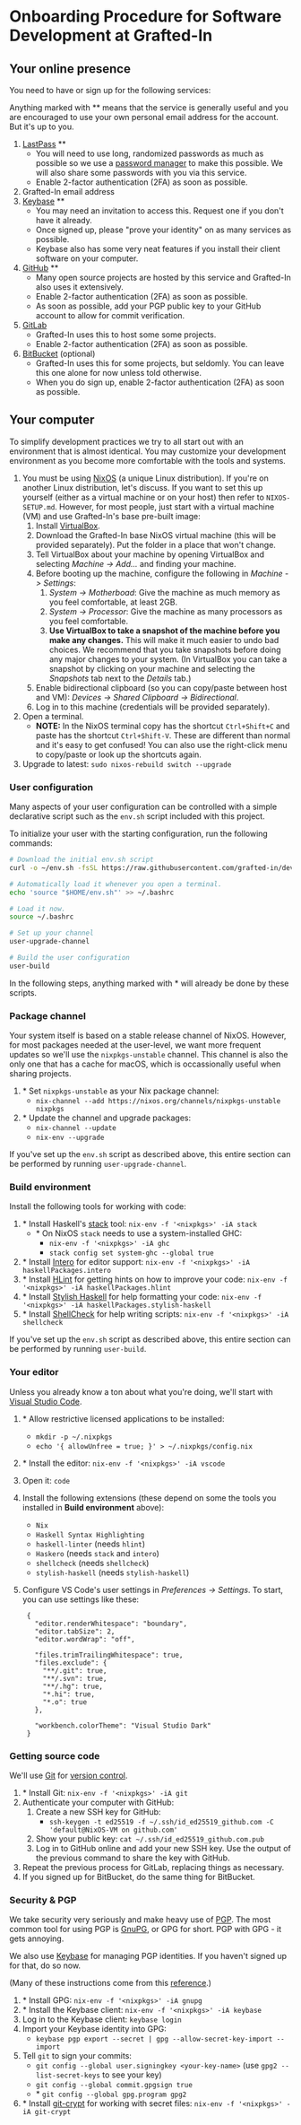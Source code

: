 # Onboarding Procedure for Software Development at Grafted-In

## Your online presence

You need to have or sign up for the following services:

Anything marked with \*\* means that the service is generally useful and you are encouraged to use your own personal email address for the account. But it's up to you.

  1. [LastPass](https://www.lastpass.com/) \*\*
      * You will need to use long, randomized passwords as much as possible so we use a [password manager](https://en.wikipedia.org/wiki/Password_manager) to make this possible. We will also share some passwords with you via this service.
      * Enable 2-factor authentication (2FA) as soon as possible.
  2. Grafted-In email address
  3. [Keybase](https://keybase.io/) \*\*
      * You may need an invitation to access this. Request one if you don't have it already.
      * Once signed up, please "prove your identity" on as many services as possible.
      * Keybase also has some very neat features if you install their client software on your computer.
  3. [GitHub](https://github.com/) \*\*
      * Many open source projects are hosted by this service and Grafted-In also uses it extensively.
      * Enable 2-factor authentication (2FA) as soon as possible.
      * As soon as possible, add your PGP public key to your GitHub account to allow for commit verification.
  4. [GitLab](https://gitlab.com/)
      * Grafted-In uses this to host some some projects.
      * Enable 2-factor authentication (2FA) as soon as possible.
  5. [BitBucket](https://bitbucket.org/) (optional)
      * Grafted-In uses this for some projects, but seldomly. You can leave this one alone for now unless told otherwise.
      * When you do sign up, enable 2-factor authentication (2FA) as soon as possible.


## Your computer

To simplify development practices we try to all start out with an environment that is almost identical. You may customize your development environment as you become more comfortable with the tools and systems.

  1. You must be using [NixOS](https://nixos.org/) (a unique Linux distribution). If you're on another Linux distribution, let's discuss. If you want to set this up yourself (either as a virtual machine or on your host) then refer to `NIXOS-SETUP.md`. However, for most people, just start with a virtual machine (VM) and use Grafted-In's base pre-built image:
      1. Install [VirtualBox](https://www.virtualbox.org/wiki/Downloads).
      2. Download the Grafted-In base NixOS virtual machine (this will be provided separately). Put the folder in a place that won't change.
      3. Tell VirtualBox about your machine by opening VirtualBox and selecting *Machine -> Add...* and finding your machine.
      4. Before booting up the machine, configure the following in *Machine -> Settings*:
          1. *System -> Motherboad*: Give the machine as much memory as you feel comfortable, at least 2GB.
          2. *System -> Processor*: Give the machine as many processors as you feel comfortable.
          3. **Use VirtualBox to take a snapshot of the machine before you make any changes.** This will make it much easier to undo bad choices. We recommend that you take snapshots before doing any major changes to your system. (In VirtualBox you can take a snapshot by clicking on your machine and selecting the *Snapshots* tab next to the *Details* tab.)
      5. Enable bidirectional clipboard (so you can copy/paste between host and VM): *Devices -> Shared Clipboard -> Bidirectional*.
      6. Log in to this machine (credentials will be provided separately).
  2. Open a terminal.
      * **NOTE:** In the NixOS terminal copy has the shortcut `Ctrl+Shift+C` and paste has the shortcut `Ctrl+Shift-V`. These are different than normal and it's easy to get confused! You can also use the right-click menu to copy/paste or look up the shortcuts again.
  3. Upgrade to latest: `sudo nixos-rebuild switch --upgrade`


### User configuration

Many aspects of your user configuration can be controlled with a simple declarative script such as the `env.sh` script included with this project.

To initialize your user with the starting configuration, run the following commands:

```bash
# Download the initial env.sh script
curl -o ~/env.sh -fsSL https://raw.githubusercontent.com/grafted-in/dev-onboarding/master/env.sh

# Automatically load it whenever you open a terminal.
echo 'source "$HOME/env.sh"' >> ~/.bashrc

# Load it now.
source ~/.bashrc

# Set up your channel
user-upgrade-channel

# Build the user configuration
user-build
```

In the following steps, anything marked with \* will already be done by these scripts.


### Package channel

Your system itself is based on a stable release channel of NixOS. However, for most packages needed at the user-level, we want more frequent updates so we'll use the `nixpkgs-unstable` channel. This channel is also the only one that has a cache for macOS, which is occassionally useful when sharing projects.

  1. \* Set `nixpkgs-unstable` as your Nix package channel:
      * `nix-channel --add https://nixos.org/channels/nixpkgs-unstable nixpkgs`
  2. \* Update the channel and upgrade packages:
      * `nix-channel --update`
      * `nix-env --upgrade`

If you've set up the `env.sh` script as described above, this entire section can be performed by running `user-upgrade-channel`.


### Build environment

Install the following tools for working with code:

  1. \* Install Haskell's [stack](http://haskellstack.org) tool: `nix-env -f '<nixpkgs>' -iA stack`
      * \* On NixOS `stack` needs to use a system-installed GHC:
          * `nix-env -f '<nixpkgs>' -iA ghc`
          * `stack config set system-ghc --global true`
  2. \* Install [Intero](https://hackage.haskell.org/package/intero) for editor support: `nix-env -f '<nixpkgs>' -iA haskellPackages.intero`
  3. \* Install [HLint](http://community.haskell.org/~ndm/darcs/hlint/hlint.htm) for getting hints on how to improve your code: `nix-env -f '<nixpkgs>' -iA haskellPackages.hlint`
  4. \* Install [Stylish Haskell](https://github.com/jaspervdj/stylish-haskell/blob/master/README.markdown) for help formatting your code: `nix-env -f '<nixpkgs>' -iA haskellPackages.stylish-haskell`
  5. \* Install [ShellCheck](http://www.shellcheck.net/) for help writing scripts: `nix-env -f '<nixpkgs>' -iA shellcheck`

If you've set up the `env.sh` script as described above, this entire section can be performed by running `user-build`.


### Your editor

Unless you already know a ton about what you're doing, we'll start with [Visual Studio Code](http://code.visualstudio.com/).

  1. \* Allow restrictive licensed applications to be installed:
      * `mkdir -p ~/.nixpkgs`
      * `echo '{ allowUnfree = true; }' > ~/.nixpkgs/config.nix`
  1. \* Install the editor: `nix-env -f '<nixpkgs>' -iA vscode`
  2. Open it: `code`
  3. Install the following extensions (these depend on some the tools you installed in **Build environment** above):
      * `Nix`
      * `Haskell Syntax Highlighting`
      * `haskell-linter` (needs `hlint`)
      * `Haskero` (needs `stack` and `intero`)
      * `shellcheck` (needs `shellcheck`)
      * `stylish-haskell` (needs `stylish-haskell`)
  4. Configure VS Code's user settings in *Preferences -> Settings*. To start, you can use settings like these:

          {
            "editor.renderWhitespace": "boundary",
            "editor.tabSize": 2,
            "editor.wordWrap": "off",

            "files.trimTrailingWhitespace": true,
            "files.exclude": {
              "**/.git": true,
              "**/.svn": true,
              "**/.hg": true,
              "*.hi": true,
              "*.o": true
            },

            "workbench.colorTheme": "Visual Studio Dark"
          }



### Getting source code

We'll use [Git](https://git-scm.com/) for [version control](https://en.wikipedia.org/wiki/Version_control).

  1. \* Install Git: `nix-env -f '<nixpkgs>' -iA git`
  2. Authenticate your computer with GitHub:
      1. Create a new SSH key for GitHub:
          * `ssh-keygen -t ed25519 -f ~/.ssh/id_ed25519_github.com -C 'default@NixOS-VM on github.com'`
      2. Show your public key: `cat ~/.ssh/id_ed25519_github.com.pub`
      3. Log in to GitHub online and add your new SSH key. Use the output of the previous command to share the key with GitHub.
  3. Repeat the previous process for GitLab, replacing things as necessary.
  4. If you signed up for BitBucket, do the same thing for BitBucket.


### Security & PGP

We take security very seriously and make heavy use of [PGP](https://en.wikipedia.org/wiki/Pretty_Good_Privacy). The most common tool for using PGP is [GnuPG](https://www.gnupg.org/), or GPG for short. PGP with GPG - it gets annoying.

We also use [Keybase](https://keybase.io/) for managing PGP identities. If you haven't signed up for that, do so now.

(Many of these instructions come from this [reference](https://iwader.co.uk/post/signing-git-commits-keybase-gpg-key).)

  1. \* Install GPG: `nix-env -f '<nixpkgs>' -iA gnupg`
  2. \* Install the Keybase client: `nix-env -f '<nixpkgs>' -iA keybase`
  3. Log in to the Keybase client: `keybase login`
  4. Import your Keybase identity into GPG:
      * `keybase pgp export --secret | gpg --allow-secret-key-import --import`
  5. Tell `git` to sign your commits:
      * `git config --global user.signingkey <your-key-name>` (use `gpg2 --list-secret-keys` to see your key)
      * `git config --global commit.gpgsign true`
      * \* `git config --global gpg.program gpg2`
  6. \* Install [git-crypt](https://www.agwa.name/projects/git-crypt/) for working with secret files: `nix-env -f '<nixpkgs>' -iA git-crypt`
